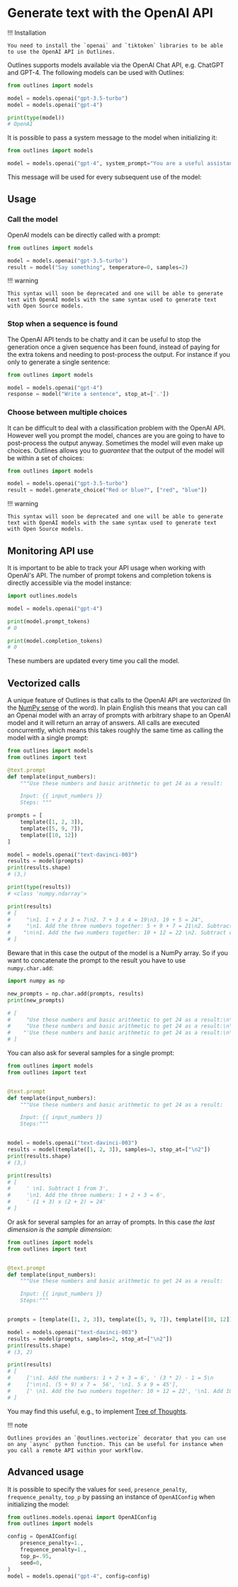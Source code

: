 # Generate text with the OpenAI API

!!! Installation

    You need to install the `openai` and `tiktoken` libraries to be able to use the OpenAI API in Outlines.

Outlines supports models available via the OpenAI Chat API, e.g. ChatGPT and GPT-4. The following models can be used with Outlines:

```python
from outlines import models

model = models.openai("gpt-3.5-turbo")
model = models.openai("gpt-4")

print(type(model))
# OpenAI
```


It is possible to pass a system message to the model when initializing it:

```python
from outlines import models

model = models.openai("gpt-4", system_prompt="You are a useful assistant")
```

This message will be used for every subsequent use of the model:

## Usage

### Call the model

OpenAI models can be directly called with a prompt:

```python
from outlines import models

model = models.openai("gpt-3.5-turbo")
result = model("Say something", temperature=0, samples=2)
```

!!! warning

    This syntax will soon be deprecated and one will be able to generate text with OpenAI models with the same syntax used to generate text with Open Source models.

### Stop when a sequence is found

The OpenAI API tends to be chatty and it can be useful to stop the generation once a given sequence has been found, instead of paying for the extra tokens and needing to post-process the output. For instance if you only to generate a single sentence:

```python
from outlines import models

model = models.openai("gpt-4")
response = model("Write a sentence", stop_at=['.'])
```

### Choose between multiple choices

It can be difficult to deal with a classification problem with the OpenAI API. However well you prompt the model, chances are you are going to have to post-process the output anyway. Sometimes the model will even make up choices. Outlines allows you to *guarantee* that the output of the model will be within a set of choices:

```python
from outlines import models

model = models.openai("gpt-3.5-turbo")
result = model.generate_choice("Red or blue?", ["red", "blue"])
```

!!! warning

    This syntax will soon be deprecated and one will be able to generate text with OpenAI models with the same syntax used to generate text with Open Source models.

## Monitoring API use

It is important to be able to track your API usage when working with OpenAI's API. The number of prompt tokens and completion tokens is directly accessible via the model instance:

```python
import outlines.models

model = models.openai("gpt-4")

print(model.prompt_tokens)
# 0

print(model.completion_tokens)
# 0
```

These numbers are updated every time you call the model.


## Vectorized calls

A unique feature of Outlines is that calls to the OpenAI API are *vectorized* (In the [NumPy sense](https://numpy.org/doc/stable/reference/generated/numpy.vectorize.html) of the word). In plain English this means that you can call an Openai model with an array of prompts with arbitrary shape to an OpenAI model and it will return an array of answers. All calls are executed concurrently, which means this takes roughly the same time as calling the model with a single prompt:

```python
from outlines import models
from outlines import text

@text.prompt
def template(input_numbers):
    """Use these numbers and basic arithmetic to get 24 as a result:

    Input: {{ input_numbers }}
    Steps: """

prompts = [
    template([1, 2, 3]),
    template([5, 9, 7]),
    template([10, 12])
]

model = models.openai("text-davinci-003")
results = model(prompts)
print(results.shape)
# (3,)

print(type(results))
# <class 'numpy.ndarray'>

print(results)
# [
#     "\n1. 1 + 2 x 3 = 7\n2. 7 + 3 x 4 = 19\n3. 19 + 5 = 24",
#     "\n1. Add the three numbers together: 5 + 9 + 7 = 21\n2. Subtract 21 from 24: 24 - 21 = 3\n3. Multiply the remaining number by itself: 3 x 3 = 9\n4. Add the number with the multiplication result: 21 + 9 = 24",
#    "\n\n1. Add the two numbers together: 10 + 12 = 22 \n2. Subtract one of the numbers: 22 - 10 = 12 \n3. Multiply the two numbers together: 12 x 12 = 144 \n4. Divide the first number by the result: 144 / 10 = 14.4 \n5. Add the initial two numbers together again: 14.4 + 12 = 26.4 \n6. Subtract 2: 26.4 - 2 = 24",
# ]
```

Beware that in this case the output of the model is a NumPy array. So if you want to concatenate the prompt to the result you have to use `numpy.char.add`:

```python
import numpy as np

new_prompts = np.char.add(prompts, results)
print(new_prompts)

# [
#     "Use these numbers and basic arithmetic to get 24 as a result:\n\nInput: [1, 2, 3]\nSteps:\n1. 1 + 2 x 3 = 7\n2. 7 + 3 x 4 = 19\n3. 19 + 5 = 24",
#     "Use these numbers and basic arithmetic to get 24 as a result:\n\nInput: [5, 9, 7]\nSteps:\n1. Add the three numbers together: 5 + 9 + 7 = 21\n2. Subtract 21 from 24: 24 - 21 = 3\n3. Multiply the remaining number by itself: 3 x 3 = 9\n4. Add the number with the multiplication result: 21 + 9 = 24",
#    "'Use these numbers and basic arithmetic to get 24 as a result:\n\nInput: [10, 12]\nSteps:\n\n1. Add the two numbers together: 10 + 12 = 22 \n2. Subtract one of the numbers: 22 - 10 = 12 \n3. Multiply the two numbers together: 12 x 12 = 144 \n4. Divide the first number by the result: 144 / 10 = 14.4 \n5. Add the initial two numbers together again: 14.4 + 12 = 26.4 \n6. Subtract 2: 26.4 - 2 = 24",
# ]
```

You can also ask for several samples for a single prompt:

```python
from outlines import models
from outlines import text


@text.prompt
def template(input_numbers):
    """Use these numbers and basic arithmetic to get 24 as a result:

    Input: {{ input_numbers }}
    Steps:"""


model = models.openai("text-davinci-003")
results = model(template([1, 2, 3]), samples=3, stop_at=["\n2"])
print(results.shape)
# (3,)

print(results)
# [
#     ' \n1. Subtract 1 from 3',
#     '\n1. Add the three numbers: 1 + 2 + 3 = 6',
#     ' (1 + 3) x (2 + 2) = 24'
# ]
```

Or ask for several samples for an array of prompts. In this case *the last dimension is the sample dimension*:

```python
from outlines import models
from outlines import text


@text.prompt
def template(input_numbers):
    """Use these numbers and basic arithmetic to get 24 as a result:

    Input: {{ input_numbers }}
    Steps:"""


prompts = [template([1, 2, 3]), template([5, 9, 7]), template([10, 12])]

model = models.openai("text-davinci-003")
results = model(prompts, samples=2, stop_at=["\n2"])
print(results.shape)
# (3, 2)

print(results)
# [
#     ['\n1. Add the numbers: 1 + 2 + 3 = 6', ' (3 * 2) - 1 = 5\n        5 * 4 = 20\n        20 + 4 = 24'],
#     ['\n\n1. (5 + 9) x 7 =  56', '\n1. 5 x 9 = 45'],
#     [' \n1. Add the two numbers together: 10 + 12 = 22', '\n1. Add 10 + 12']
# ]
```

You may find this useful, e.g., to implement [Tree of Thoughts](https://arxiv.org/abs/2305.10601).

!!! note

    Outlines provides an `@outlines.vectorize` decorator that you can use on any `async` python function. This can be useful for instance when you call a remote API within your workflow.


## Advanced usage

It is possible to specify the values for `seed`, `presence_penalty`, `frequence_penalty`, `top_p` by passing an instance of `OpenAIConfig` when initializing the model:

```python
from outlines.models.openai import OpenAIConfig
from outlines import models

config = OpenAIConfig(
    presence_penalty=1.,
    frequence_penalty=1.,
    top_p=.95,
    seed=0,
)
model = models.openai("gpt-4", config=config)
```
